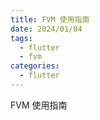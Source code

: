 ```yaml
---
title: FVM 使用指南
date: 2024/01/04
tags:
  - flutter
  - fvm
categories:
  - flutter
---
```


FVM 使用指南
